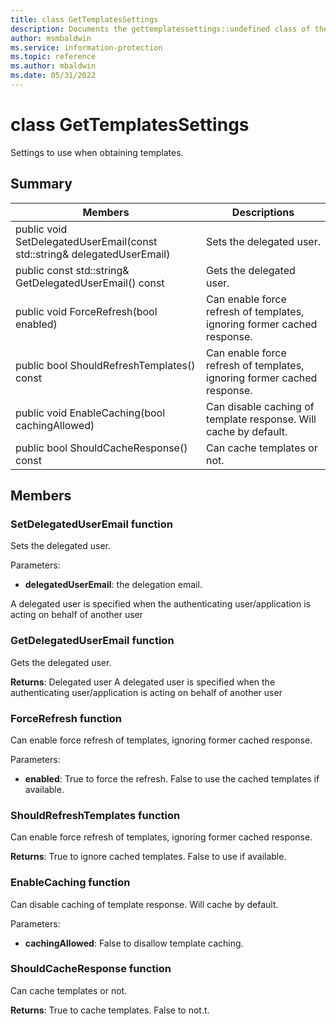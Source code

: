 ```yaml
---
title: class GetTemplatesSettings 
description: Documents the gettemplatessettings::undefined class of the Microsoft Information Protection (MIP) SDK.
author: msmbaldwin
ms.service: information-protection
ms.topic: reference
ms.author: mbaldwin
ms.date: 05/31/2022
---
```


# class GetTemplatesSettings 
Settings to use when obtaining templates.
  
## Summary
 Members                        | Descriptions                                
--------------------------------|---------------------------------------------
public void SetDelegatedUserEmail(const std::string& delegatedUserEmail)  |  Sets the delegated user.
public const std::string& GetDelegatedUserEmail() const  |  Gets the delegated user.
public void ForceRefresh(bool enabled)  |  Can enable force refresh of templates, ignoring former cached response.
public bool ShouldRefreshTemplates() const  |  Can enable force refresh of templates, ignoring former cached response.
public void EnableCaching(bool cachingAllowed)  |  Can disable caching of template response. Will cache by default.
public bool ShouldCacheResponse() const  |  Can cache templates or not.
  
## Members
  
### SetDelegatedUserEmail function
Sets the delegated user.

Parameters:  
* **delegatedUserEmail**: the delegation email.


A delegated user is specified when the authenticating user/application is acting on behalf of another user
  
### GetDelegatedUserEmail function
Gets the delegated user.

  
**Returns**: Delegated user
A delegated user is specified when the authenticating user/application is acting on behalf of another user
  
### ForceRefresh function
Can enable force refresh of templates, ignoring former cached response.

Parameters:  
* **enabled**: True to force the refresh. False to use the cached templates if available.


  
### ShouldRefreshTemplates function
Can enable force refresh of templates, ignoring former cached response.

  
**Returns**: True to ignore cached templates. False to use if available.
  
### EnableCaching function
Can disable caching of template response. Will cache by default.

Parameters:  
* **cachingAllowed**: False to disallow template caching.


  
### ShouldCacheResponse function
Can cache templates or not.

  
**Returns**: True to cache templates. False to not.t.